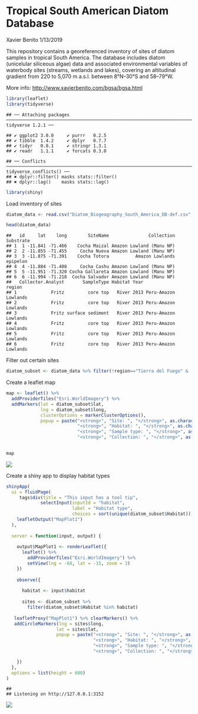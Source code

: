 Tropical South American Diatom Database
================
Xavier Benito
1/13/2019

This repository contains a georeferenced inventory of sites of diatom samples in tropical South America. The database includes diatom (unicelular siliceous algae) data and associated environmental variables of waterbody sites (streams, wetlands and lakes), covering an altitudinal gradient from 220 to 5,070 m a.s.l. between 8°N–30°S and 58–79°W.

More info: <http://www.xavierbenito.com/bgsa/bgsa.html>

``` r
library(leaflet)
library(tidyverse)
```

    ## ── Attaching packages ──────────────────────────────────────────────────────────────────────────────────── tidyverse 1.2.1 ──

    ## ✔ ggplot2 3.0.0     ✔ purrr   0.2.5
    ## ✔ tibble  1.4.2     ✔ dplyr   0.7.7
    ## ✔ tidyr   0.8.1     ✔ stringr 1.3.1
    ## ✔ readr   1.1.1     ✔ forcats 0.3.0

    ## ── Conflicts ─────────────────────────────────────────────────────────────────────────────────────── tidyverse_conflicts() ──
    ## ✖ dplyr::filter() masks stats::filter()
    ## ✖ dplyr::lag()    masks stats::lag()

``` r
library(shiny)
```

Load inventory of sites

``` r
diatom_data <- read.csv("Diatom_Biogeography_South_America_DB-def.csv", stringsAsFactors = FALSE)

head(diatom_data)
```

    ##   id     lat    long        SiteName               Collection Substrate
    ## 1  1 -11.841 -71.466    Cocha Maizal Amazon Lowland (Manu NP)          
    ## 2  2 -11.855 -71.455     Cocha Nueva Amazon Lowland (Manu NP)          
    ## 3  3 -11.875 -71.391    Cocha Totora          Amazon Lowlands  epipelon
    ## 4  4 -11.884 -71.408     Cocha Cashu Amazon Lowland (Manu NP)          
    ## 5  5 -11.951 -71.320 Cocha Gallareta Amazon Lowland (Manu NP)          
    ## 6  6 -11.994 -71.218  Cocha Salvador Amazon Lowland (Manu NP)          
    ##   Collector.Analyst       SampleType Habitat Year               region
    ## 1             Fritz         core top   River 2013 Peru-Amazon Lowlands
    ## 2             Fritz         core top   River 2013 Peru-Amazon Lowlands
    ## 3             Fritz surface sediment   River 2013 Peru-Amazon Lowlands
    ## 4             Fritz         core top   River 2013 Peru-Amazon Lowlands
    ## 5             Fritz         core top   River 2013 Peru-Amazon Lowlands
    ## 6             Fritz         core top   River 2013 Peru-Amazon Lowlands

Filter out certain sites

``` r
diatom_subset <- diatom_data %>% filter(!region=="Tierra del Fuego" & !Habitat=="channel")
```

Create a leaflet map

``` r
map <- leaflet() %>% 
  addProviderTiles("Esri.WorldImagery") %>% 
  addMarkers(lat = diatom_subset$lat, 
             lng = diatom_subset$long,
             clusterOptions = markerClusterOptions(),
             popup = paste("<strong>", "Site: ", "</strong>", as.character(diatom_subset$SiteName), "<br>",
                           "<strong>", "Habitat: ", "</strong>", as.character(diatom_subset$Habitat), "<br>",
                           "<strong>", "Sample type: ", "</strong>", as.character(diatom_subset$SampleType), "<br>",
                           "<strong>", "Collection: ", "</strong>", as.character(diatom_subset$Collection)))
                           

map
```

![](diatomdb_files/figure-markdown_github/unnamed-chunk-4-1.png)

Create a shiny app to display habitat types

``` r
shinyApp(
  ui = fluidPage(
     tags$div(title = "This input has a tool tip",
             selectInput(inputId = "habitat", 
                         label = "Habitat type", 
                         choices = sort(unique(diatom_subset$Habitat)))),
    leafletOutput("MapPlot1")
  ),
  
  server = function(input, output) {
    
    output$MapPlot1 <- renderLeaflet({
      leaflet() %>% 
        addProviderTiles("Esri.WorldImagery") %>% 
        setView(lng = -68, lat = -15, zoom = 3)
    })
    
    observe({
      
      habitat <- input$habitat
      
      sites <- diatom_subset %>% 
        filter(diatom_subset$Habitat %in% habitat)
      
   leafletProxy("MapPlot1") %>% clearMarkers() %>% 
   addCircleMarkers(lng = sites$long,
                   lat = sites$lat,
                   popup = paste("<strong>", "Site: ", "</strong>", as.character(sites$SiteName), "<br>",
                                 "<strong>", "Habitat: ", "</strong>", as.character(sites$Habitat), "<br>",
                                 "<strong>", "Sample type: ", "</strong>", as.character(sites$SampleType), "<br>",
                                 "<strong>", "Collection: ", "</strong>", as.character(sites$Collection)))

    })
  },
  options = list(height = 600)
)
```

    ## 
    ## Listening on http://127.0.0.1:3152

![](diatomdb_files/figure-markdown_github/TheShinyExample-1.png)
